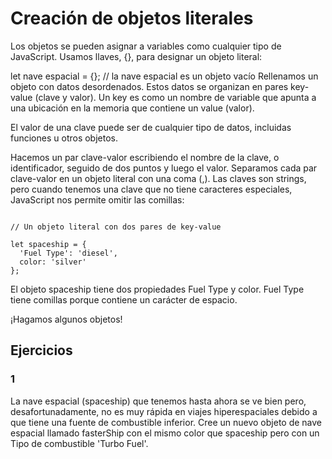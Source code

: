 # Creación de objetos literales

Los objetos se pueden asignar a variables como cualquier tipo de JavaScript. Usamos llaves, {}, para designar un objeto literal:

let nave espacial = {}; // la nave espacial es un objeto vacío
Rellenamos un objeto con datos desordenados. Estos datos se organizan en pares key-value (clave y valor). Un key es como un nombre de variable que apunta a una ubicación en la memoria que contiene un value (valor).

El valor de una clave puede ser de cualquier tipo de datos, incluidas funciones u otros objetos.

Hacemos un par clave-valor escribiendo el nombre de la clave, o identificador, seguido de dos puntos y luego el valor. Separamos cada par clave-valor en un objeto literal con una coma (,). Las claves son strings, pero cuando tenemos una clave que no tiene caracteres especiales, JavaScript nos permite omitir las comillas:

~~~

// Un objeto literal con dos pares de key-value

let spaceship = {
  'Fuel Type': 'diesel',
  color: 'silver'
};

~~~


El objeto spaceship tiene dos propiedades Fuel Type y color. Fuel Type tiene comillas porque contiene un carácter de espacio.

¡Hagamos algunos objetos!

## Ejercicios

### 1

La nave espacial (spaceship) que tenemos hasta ahora se ve bien pero, desafortunadamente, no es muy rápida en viajes hiperespaciales debido a que tiene una fuente de combustible inferior. Cree un nuevo objeto de nave espacial llamado fasterShip con el mismo color que spaceship pero con un Tipo de combustible 'Turbo Fuel'.